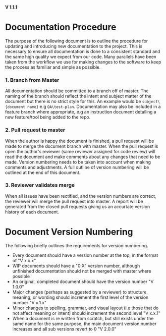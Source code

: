 **V 1.1.1**
# Documentation Procedure

The purpose of the following document is to outline the procedure for updating and introducing new documentation to the project. This is necessary to ensure all documentation is done to a consistent standard and the same high quality we expect from our code. Many parallels have been taken from the workflow we use for making changes to the software to keep the process as familiar and simple as possible.

### 1. Branch from Master
All documentation should be committed to a branch off of master. The naming of the branch should reflect the intent and subject matter of the document but there is no strict style for this. An example would be `subject\{document name}` e.g `QA\test-plan`. Documentation may also be included in a feature branch where appropriate, e.g an instruction document detailing a new feature/tool being added to the repo.

### 2. Pull request to master
When the author is happy the document is finished, a pull request will be made to merge the document branch with master. When the pull request is open the author's reviewer (same reviewer assigned for code review) will read the document and make comments about any changes that need to be made. Version numbering needs to be taken into account when making comments and adjustments. A full outline of version numbering will be outlined at the end of this document.

### 3. Reviewer validates merge
When all issues have been rectified, and the version numbers are correct, the reviewer will merge the pull request into master. A report will be generated from the closed pull requests giving us an accurtate version history of each document. 

# Document Version Numbering

The following briefly outlines the requirements for version numbering.

* Every document should have a version number at the top, in the format of "V x.x.x"
* WIP documents should have a "0.X" version number, although unfinished documentation should not be merged with master where possible
* An original, completed document should have the version number "V 1.0.0"
* Major changes (perhaps as suggested by a reviewer) to structure, meaning, or wording should increment the first level of the version number "V x.1.x"
* Minor changes to spelling, grammar, and visual layout (i.e those that do not affect meaning or intent) should increment the second level "V x.x.1"
* When a document is re written from scratch, but still exists under the same name for the same purpose, the main document version number increases and all sub versions revert to 0 "V 2.0.0"
